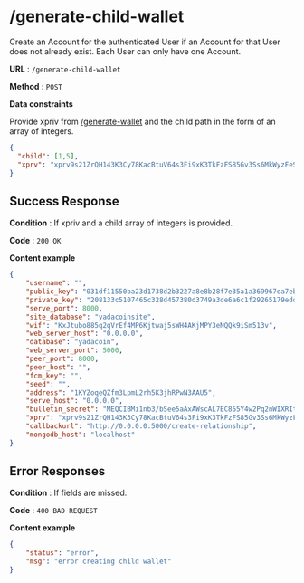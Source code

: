 # /generate-child-wallet

Create an Account for the authenticated User if an Account for that User does
not already exist. Each User can only have one Account.

**URL** : `/generate-child-wallet`

**Method** : `POST`

**Data constraints**

Provide xpriv from [/generate-wallet](../generate-wallet) and the child path in the form of an array of integers.

```json
{
  "child": [1,5],
  "xprv": "xprv9s21ZrQH143K3Cy78KacBtuV64s3Fi9xK3TkFzFS85Gv3Ss6MkWyzFeSaxQcjX64YsXD5YhBA3GUQRpnRn7fdi872vaQX4SGyi4psXGZ8sY"
}
```

## Success Response

**Condition** : If xpriv and a child array of integers is provided.

**Code** : `200 OK`

**Content example**

```json
{
    "username": "", 
    "public_key": "031df11550ba23d1738d2b3227a8e8b28f7e35a1a369967ea7ebde37d5cfcabc6c", 
    "private_key": "208133c5107465c328d457380d3749a3de6a6c1f29265179eddb177ad91fb4e7", 
    "serve_port": 8000, 
    "site_database": "yadacoinsite", 
    "wif": "KxJtubo885q2qVrEf4MP6Kjtwaj5sWH4AKjMPY3eNQQk9iSm513v", 
    "web_server_host": "0.0.0.0", 
    "database": "yadacoin", 
    "web_server_port": 5000, 
    "peer_port": 8000, 
    "peer_host": "", 
    "fcm_key": "", 
    "seed": "", 
    "address": "1KYZoqeQZfm3LpmL2rh5K3jhRPwN3AAU5", 
    "serve_host": "0.0.0.0", 
    "bulletin_secret": "MEQCIBMi1nb3/bSee5aAxAWscAL7EC855Y4w2Pq2nWIXRItMAiBtOAbgDkjJkvVTvGFFdG/gpWoESwC7CGjgslnGc9RX4w==", 
    "xprv": "xprv9s21ZrQH143K3Cy78KacBtuV64s3Fi9xK3TkFzFS85Gv3Ss6MkWyzFeSaxQcjX64YsXD5YhBA3GUQRpnRn7fdi872vaQX4SGyi4psXGZ8sY", 
    "callbackurl": "http://0.0.0.0:5000/create-relationship", 
    "mongodb_host": "localhost"
}
```

## Error Responses

**Condition** : If fields are missed.

**Code** : `400 BAD REQUEST`

**Content example**

```json
{
    "status": "error",
    "msg": "error creating child wallet"
}
```